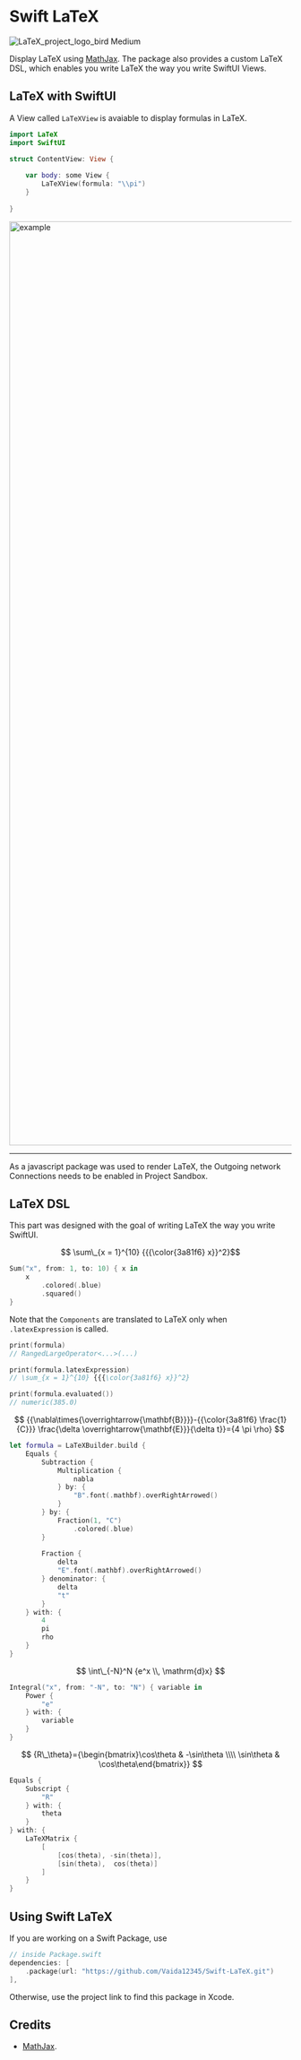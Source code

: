 # Swift LaTeX

![LaTeX_project_logo_bird Medium](https://user-images.githubusercontent.com/91354917/196522108-766c7286-d726-4bca-bbfe-b8ba64774175.png)


Display LaTeX using [MathJax](https://github.com/mathjax/MathJax). The package also provides a custom LaTeX DSL, which enables you write LaTeX the way you write SwiftUI Views.

## LaTeX with SwiftUI

A View called `LaTeXView` is avaiable to display formulas in LaTeX. 

```swift
import LaTeX
import SwiftUI

struct ContentView: View {
    
    var body: some View {
        LaTeXView(formula: "\\pi")
    }
    
}
```

<img width="1650" alt="example" src="https://user-images.githubusercontent.com/91354917/197332864-ce12da02-75a9-4d6d-855b-f419a8fc621e.png">

---
As a javascript package was used to render LaTeX, the Outgoing network Connections needs to be enabled in Project Sandbox.

## LaTeX DSL

This part was designed with the goal of writing LaTeX the way you write SwiftUI.

$$ \sum\_{x = 1}^{10} {{{\color{3a81f6} x}}^2}$$

```swift
Sum("x", from: 1, to: 10) { x in
    x
        .colored(.blue)
        .squared()
}
```


Note that the `Components` are translated to LaTeX only when `.latexExpression` is called.
```swift
print(formula)
// RangedLargeOperator<...>(...)

print(formula.latexExpression)
// \sum_{x = 1}^{10} {{{\color{3a81f6} x}}^2}

print(formula.evaluated())
// numeric(385.0)
```


$$ {{\nabla\times{\overrightarrow{\mathbf{B}}}}-{{\color{3a81f6} \frac{1}{C}}} \frac{\delta \overrightarrow{\mathbf{E}}}{\delta t}}={4 \pi \rho} $$

```swift
let formula = LaTeXBuilder.build {
    Equals {
        Subtraction {
            Multiplication {
                nabla
            } by: {
                "B".font(.mathbf).overRightArrowed()
            }
        } by: {
            Fraction(1, "C")
                .colored(.blue)
        }
        
        Fraction {
            delta
            "E".font(.mathbf).overRightArrowed()
        } denominator: {
            delta
            "t"
        }
    } with: {
        4
        pi
        rho
    }
}
```


$$ \int\_{-N}^N {e^x \\, \mathrm{d}x} $$

```swift
Integral("x", from: "-N", to: "N") { variable in
    Power {
        "e"
    } with: {
        variable
    }
}
```


$$ {R\_\theta}={\begin{bmatrix}\cos\theta & -\sin\theta \\\\ \sin\theta & \cos\theta\end{bmatrix}} $$

```swift
Equals {
    Subscript {
        "R"
    } with: {
        theta
    }
} with: {
    LaTeXMatrix {
        [
            [cos(theta), -sin(theta)],
            [sin(theta),  cos(theta)]
        ]
    }
}
```


## Using Swift LaTeX

If you are working on a Swift Package, use
```swift
// inside Package.swift
dependencies: [
    .package(url: "https://github.com/Vaida12345/Swift-LaTeX.git")
],
```
Otherwise, use the project link to find this package in Xcode.


## Credits
- [MathJax](https://github.com/mathjax/MathJax).
